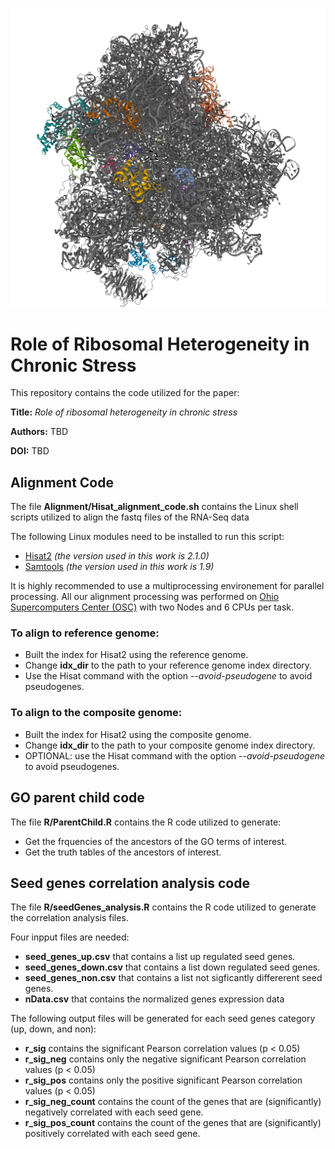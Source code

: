 
![Logo](/Assets/ribosome_3d.png)




# Role of Ribosomal Heterogeneity in Chronic Stress

This repository contains the code utilized for the paper:

**Title:** _Role of ribosomal heterogeneity in chronic stress_

**Authors:** TBD

**DOI:** TBD

## Alignment Code
The file **Alignment/Hisat_alignment_code.sh** contains the Linux shell scripts utilized to align the fastq files of the RNA-Seq data

The following Linux modules need to be installed to run this script:
- [Hisat2](http://daehwankimlab.github.io/hisat2/) _(the version used in this work is 2.1.0)_
- [Samtools](https://www.htslib.org/) _(the version used in this work is 1.9)_

It is highly recommended to use a multiprocessing environement for parallel processing.
All our alignment processing was performed on [Ohio Supercomputers Center (OSC)](https://www.osc.edu/) with two Nodes and 6 CPUs per task.


### To align to reference genome:
 - Built the index for Hisat2 using the reference genome.
 - Change **idx_dir** to the path to your reference genome index directory.
 - Use the Hisat command with the option _--avoid-pseudogene_ to avoid pseudogenes.

### To align to the composite genome:
 - Built the index for Hisat2 using the composite genome.
 - Change **idx_dir** to the path to your composite genome index directory.
 - OPTIONAL: use the Hisat command with the option _--avoid-pseudogene_ to avoid pseudogenes.
 
## GO parent child code
The file **R/ParentChild.R** contains the R code utilized to generate:
 - Get the frquencies of the ancestors of the GO terms of interest.
 - Get the truth tables of the ancestors of interest.
 
## Seed genes correlation analysis code
The file **R/seedGenes_analysis.R** contains the R code utilized to generate the correlation analysis files. 

Four inpput files are needed:
 - **seed_genes_up.csv** that contains a list up regulated seed genes.
 - **seed_genes_down.csv** that contains a list down regulated seed genes.
 - **seed_genes_non.csv** that contains a list not sigficantly differerent seed genes.
 - **nData.csv** that contains the normalized genes expression data

The following output files will be generated for each seed genes category (up, down, and non):
 - **r_sig** contains the significant Pearson correlation values (p < 0.05)
 - **r_sig_neg** contains only the negative significant Pearson correlation values (p < 0.05)
 - **r_sig_pos** contains only the positive significant Pearson correlation values (p < 0.05)
 - **r_sig_neg_count** contains the count of the genes that are (significantly) negatively correlated with each seed gene.
 - **r_sig_pos_count** contains the count of the genes that are (significantly) positively correlated with each seed gene.
 
 

